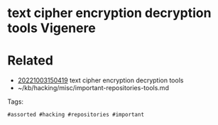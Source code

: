 # text cipher encryption decryption tools Vigenere

# Related

- [20221003150419](/zet/20221003150419/README.md) text cipher encryption decryption tools
- ~/kb/hacking/misc/important-repositories-tools.md

Tags:

    #assorted #hacking #repositories #important
